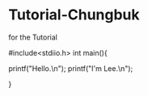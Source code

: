 # Tutorial-Chungbuk
for the Tutorial

#include<stdiio.h>
int main(){

printf("Hello.\n");
printf("I'm Lee.\n");

}
